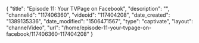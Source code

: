 {
    "title": "Episode 11: Your TVPage on Facebook",
    "description": "",
    "channelid": "117406360",
    "videoid": "117404208",
    "date_created": "1389135336",
    "date_modified": "1506471567",
    "type": "captivate",
    "layout": "channelVideo",
    "url": "\/home\/episode-11-your-tvpage-on-facebook\/117406360-117404208"
}